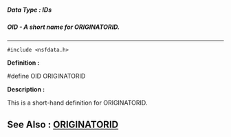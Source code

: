##### Data Type : IDs
##### OID - A short name for ORIGINATORID.
---
```
#include <nsfdata.h>
```

**Definition :**

#define OID ORIGINATORID

**Description :**

This is a short-hand definition for ORIGINATORID.


**See Also :**
[ORIGINATORID](/domino-c-api-docs/reference/Data/ORIGINATORID)
---
